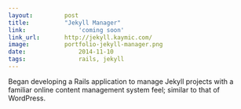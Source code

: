 ```yaml
---
layout:			post
title:			"Jekyll Manager"
link:				'coming soon'
link_url:		http://jekyll.kaymic.com/
image:			portfolio-jekyll-manager.png
date:				2014-11-10
tags:				rails, jekyll
---
```

Began developing a Rails application to manage Jekyll projects with a familiar online content management system feel; similar to that of WordPress.